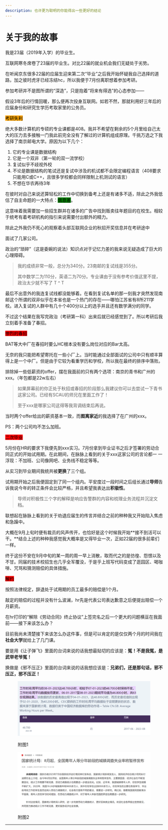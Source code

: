 ```yaml
---
description: 也许更为聪明的你能得出一些更好的结论
---
```


# 关于我的故事

我是23届（2019年入学）的毕业生。

互联网寒冬席卷了23届的毕业生。对比22届的就业机会我们无疑处于劣势。

在听闻京东很多22届的应届生迎来第二次“毕业”之后我开始怀疑我自己选择的道路，加之彼时虎牙已经冻结hc，所以我便于7月份离职想着参加考研。

参加考研并不是图所谓的“深造”，只是抱着“将来有得选”的心态参加——

假设3年后的行情回暖，那么便再次投身互联网。如若不然，那就利用好三年后的应届身份和研究生学历考取家里的公务员。

<mark style="background-color:orange;">考研失利</mark>

绝大多数计算机的专硕的专业课都是408。我并不希望在剩余的5个月里给自己太大的压力去多接触一门我此前完全没有了解过的计算机组成原理。千挑万选之下我选择了南京邮电大学。原因为以下几个：

1. 它的专业课是数据结构
2. 它是一个双非（第一轮的双一流学校）
3. 复试似乎不歧视外校
4. 不论是数据结构的笔试还是复试中涉及的机试都不会限定编程语言（408要求只能用C或C++，且很多学校都会同样限制上机测试的语言）
5. 不想在华农再待3年

在彼时对自己来说还算轻松的工作中切换到备考上还是有诸多不适，除此之外我低估了自主命题的一大特点：<mark style="background-color:green;">信息差</mark>。

这意味着我需要加一些招生群并在诸多的广告中找到贩卖往年题目的在校生。相较于统考有着考研机构的指引来说需要付出额外的精力。

除此之外我仍不死心的观察着头部互联网企业的秋招开奖信息并在考研途中

面试了几家公司。

政治的“琐碎”（这是委婉的说法）知识点对于记忆力差的我来说无疑造成了巨大的心理障碍。

> 我的成绩非常一般，总分为340分。23南邮的复试线是355分。
>
> 其中数学二为110分，英语二为70分。专业课由于没有参考价值这里不提，政治太少就不写了 T ^ T

最后不出意外的我连复试线都没能够着。在看到复试名单的那一刻我才突然发现南邮这个所谓的双非似乎在本省也是一个热门的存在——哪怕江苏省有8所211学校。进入复试的人群中有几十个400分以上的选手并且还有数学满分的同学。

不过这个结果在我写完政治（考研第一科）出来后就已经感觉到了。所以考研后我立刻着手准备了春招。

<mark style="background-color:red;">惨烈的春招</mark>

BAT等大中厂在春招时要么HC根本没有要么岗位对应的Bar太高。

无奈的我只能把希望寄托在一些小厂上。当时能通过全部面试的公司中只有顺丰算得上是一个中厂。但是由于它较为看重学历和学校，所以我在最终的排序中落败。

排除掉一些低薪资的offer，摆在我面前的只有两个选项：南京的青书和广州的xxx。（年包都是22w左右）

> 如果屏幕前的你正处于秋招或春招的阶段那么我建议你可以去尝试一下青书这家公司。已经有SCAU的师兄在里面工作了！
>
> 至于xxx是哪家公司这得等我背调结束后再说。

当时两个offer给出的薪资基本一致，而**图离家近**的我选择了在广州的xxx。

PS：两个公司均不怎么加班。

<mark style="background-color:red;">二次毕业</mark>

5月份在HR的要求下我便先到xxx实习。7月份拿到毕业证书之后才签署的劳动合同正式的开始试用期。在此期间，在脉脉上看到的关于xxx这家公司的言论都一 一浮现：不加班、公司像网吧、业务线不稳定等等。

从实习到毕业期间我统共被**更换**了三个组。

试用期开始之后我便固定到了同一个组内。平安度过一段时间之后组长通过**导师**告诉我说今年的转正条件会比较严格，并且希望我表达出**积极性**。

> 导师对积极性三个字的解释是响应告警群的内容和梳理业务流程并沉淀文档。

联想起在脉脉上看到的关于劝退应届生的传言并结合之前的种种我又开始陷入焦虑和急躁中。

大概在9月上旬时便有裁员的风声传开，也恰好是这个时候我开始**接不到活可以干。**结合上述的种种我感觉我大概率是又得毕业一次，正如22届的很多前辈们一样。

终于这份不安在9月中旬的某一周的周一早上消散，取而代之的是彷徨、怨恨以及不甘。同届的技术校招生也几乎全军覆没，于是乎上班写代码变成了逛园区、喝咖啡、咒骂和猜测赔偿的具体措施。

<mark style="background-color:red;">解约</mark>

按照法律规定，辞退处于试用期的员工最多的赔偿是1个月。

敲定的赔偿的过程并没有什么波澜，hr先是代表公司表达歉意之后便提出赔偿一个月薪资。

在hr打印的“解除《劳动合同》终止协议”上签完名之后一个更大的问题横亘在我面前——接下来该怎么办？

目前我尚未清楚接下来该怎么办这件事，但是可以肯定的是仅仅两个月的时间我在**社会大学**就给上了几门课。

要是用《让子弹飞》里面的台词来说的话我想最贴切的应该是：**冤！不是我冤，是武举老爷冤！**

换做是《邪不压正》里面的台词来说的话我想应该是：**兄弟们，还是那句话，邪不压正，邪不压正！**

<figure><img src="../.gitbook/assets/image (3).png" alt=""><figcaption><p>附图1</p></figcaption></figure>

<figure><img src="../.gitbook/assets/image (4).png" alt=""><figcaption><p>附图2</p></figcaption></figure>

***




